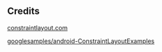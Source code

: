 ## Credits

[constraintlayout.com](https://constraintlayout.com/)

[googlesamples/android-ConstraintLayoutExamples](https://github.com/googlesamples/android-ConstraintLayoutExamples)